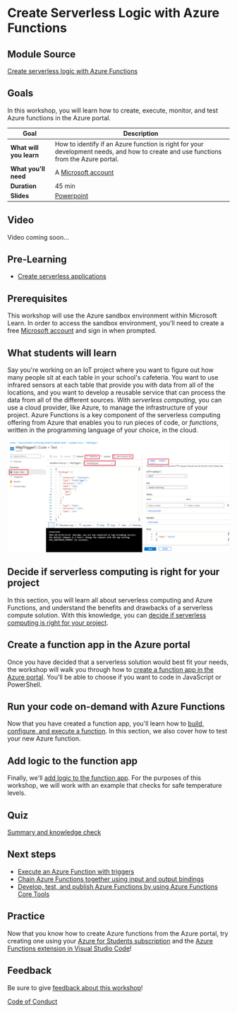 # Create Serverless Logic with Azure Functions

## Module Source

[Create serverless logic with Azure Functions](https://docs.microsoft.com/learn/modules/create-serverless-logic-with-azure-functions/?WT.mc_id=academic-56400-ornella)

## Goals

In this workshop, you will learn how to create, execute, monitor, and test Azure functions in the Azure portal.

| **Goal**              | Description                                    |
| ----------------------------- | --------------------------------------------------------------------- |
| **What will you learn**       | How to identify if an Azure function is right for your development needs, and how to create and use functions from the Azure portal.                                            |
| **What you'll need**          | A [Microsoft account](https://account.microsoft.com?WT.mc_id=academic-56400-ornella) |
| **Duration**                  | 45 min                                                                |
| **Slides** | [Powerpoint](slides.pptx) 
                         
## Video

Video coming soon...

## Pre-Learning

- [Create serverless applications](https://docs.microsoft.com/learn/paths/create-serverless-applications/?WT.mc_id=academic-56400-ornella)

## Prerequisites

This workshop will use the Azure sandbox environment within Microsoft Learn. In order to access the sandbox environment, you'll need to create a free [Microsoft account](https://account.microsoft.com?WT.mc_id=academic-56400-ornella) and sign in when prompted.

## What students will learn

Say you're working on an IoT project where you want to figure out how many people sit at each table in your school's cafeteria. You want to use infrared sensors at each table that provide you with data from all of the locations, and you want to develop a reusable service that can process the data from all of the different sources. With *serverless computing*, you can use a cloud provider, like Azure, to manage the infrastructure of your project. Azure Functions is a key component of the serverless computing offering from Azure that enables you to run pieces of code, or *functions*, written in the programming language of your choice, in the cloud.

![image of completed project](images/code-and-test.png)

## Decide if serverless computing is right for your project

In this section, you will learn all about serverless computing and Azure Functions, and understand the benefits and drawbacks of a serverless compute solution. With this knowledge, you can [decide if serverless computing is right for your project](https://docs.microsoft.com/learn/modules/create-serverless-logic-with-azure-functions/2-decide-if-serverless-computing-is-right-for-your-business-need?WT.mc_id=academic-56400-ornella).

## Create a function app in the Azure portal

Once you have decided that a serverless solution would best fit your needs, the workshop will walk you through how to [create a function app in the Azure portal](https://docs.microsoft.com/learn/modules/create-serverless-logic-with-azure-functions/3-create-an-azure-functions-app-in-the-azure-portal?WT.mc_id=academic-56400-ornella). You'll be able to choose if you want to code in JavaScript or PowerShell.

## Run your code on-demand with Azure Functions

Now that you have created a function app, you'll learn how to [build, configure, and execute a function](https://docs.microsoft.com/learn/modules/create-serverless-logic-with-azure-functions/4-creating-and-executing-an-azure-function?WT.mc_id=academic-56400-ornella). In this section, we also cover how to test your new Azure function.

## Add logic to the function app

Finally, we'll [add logic to the function app](https://docs.microsoft.com/learn/modules/create-serverless-logic-with-azure-functions/5-add-logic-to-the-function-app?WT.mc_id=academic-56400-ornella). For the purposes of this workshop, we will work with an example that checks for safe temperature levels.

## Quiz

[Summary and knowledge check](https://docs.microsoft.com/learn/modules/create-serverless-logic-with-azure-functions/6-summary?WT.mc_id=academic-56400-ornella)

## Next steps

- [Execute an Azure Function with triggers](https://docs.microsoft.com/learn/modules/execute-azure-function-with-triggers/?WT.mc_id=academic-56400-ornella)
- [Chain Azure Functions together using input and output bindings](https://docs.microsoft.com/learn/modules/chain-azure-functions-data-using-bindings/?WT.mc_id=academic-56400-ornella)
- [Develop, test, and publish Azure Functions by using Azure Functions Core Tools](https://docs.microsoft.com/learn/modules/develop-test-deploy-azure-functions-with-core-tools/?WT.mc_id=academic-56400-ornella)

## Practice

Now that you know how to create Azure functions from the Azure portal, try creating one using your [Azure for Students subscription](https://azure.microsoft.com/en-us/free/students/?WT.mc_id=academic-56400-ornella) and the [Azure Functions extension in Visual Studio Code](https://marketplace.visualstudio.com/items?itemName=ms-azuretools.vscode-azurefunctions)!

## Feedback

Be sure to give [feedback about this workshop](https://forms.office.com/r/MdhJWMZthR)!

[Code of Conduct](../../CODE_OF_CONDUCT.md)

